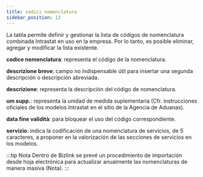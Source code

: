 ```yaml
---
title: codici nomenclatura
sidebar_position: 12
---
```


La tabla permite definir y gestionar la lista de códigos de nomenclatura combinada Intrastat en uso en la empresa. Por lo tanto, es posible eliminar, agregar y modificar la lista existente.

**codice nomenclatura**: representa el código de la nomenclatura.  

**descrizione breve**: campo no indispensable útil para insertar una segunda descripción o descripción abreviada.  

**descrizione**: representa la descripción del código de nomenclatura.  

**um supp.**: representa la unidad de medida suplementaria (Cfr. instrucciones oficiales de los modelos Intrastat en el sitio de la Agencia de Aduanas).  

**data fine validità**: para bloquear el uso del código correspondiente.  

**servizio**: indica la codificación de una nomenclatura de servicios, de 5 caracteres, a proponer en la valorización de las secciones de servicios en los modelos.  

:::tip Nota
Dentro de Bizlink se prevé un procedimiento de importación desde hoja electrónica para actualizar anualmente las nomenclaturas de manera masiva (Nota).
:::